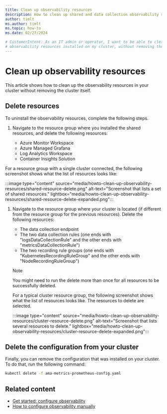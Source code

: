 ```yaml
---
title: Clean up observability resources
description: How to clean up shared and data collection observability resources from an existing installation in Azure IoT Operations.
author: timlt
ms.author: timlt
ms.topic: how-to
ms.date: 02/27/2024

# CustomerIntent: As an IT admin or operator, I want to be able to clean up and remove
# observability resources installed on my cluster, without removing the cluster. 
---
```


# Clean up observability resources
This article shows how to clean up the observability resources in your cluster without removing the cluster itself. 

## Delete resources

To uninstall the observability resources, complete the following steps.

1. Navigate to the resource group where you installed the shared resources, and delete the following resources:

    - Azure Monitor Workspace
    - Azure Managed Grafana
    - Log Analytics Workspace
    - Container Insights Solution

For a resource group with a single cluster connected, the following screenshot shows what the list of resources looks like:

:::image type="content" source="media/howto-clean-up-observability-resources/shared-resource-delete.png" alt-text="Screenshot that lists a set of shared resources."  lightbox="media/howto-clean-up-observability-resources/shared-resource-delete-expanded.png":::

1. Navigate to the resource group where your cluster is located (if different from the resource group for the previous resources). Delete the following resources: 

    - The data collection endpoint
    - The two data collection rules (one ends with "logsDataCollectionRule" and the other ends with "metricsDataCollectionRule")
    - The two recording rule groups (one ends with "KubernetesRecordingRuleGroup" and the other ends with "NodeRecordingRuleGroup")

    > [!NOTE]  
    > You might need to run the delete more than once for all resources to be successfully deleted. 

    For a typical cluster resource group, the following screenshot shows what the list of resources looks like. The resources to delete are selected. 
    
    :::image type="content" source="media/howto-clean-up-observability-resources/cluster-resource-delete.png" alt-text="Screenshot that lists several resources to delete."  lightbox="media/howto-clean-up-observability-resources/cluster-resource-delete-expanded.png":::

## Delete the configuration from your cluster

Finally, you can remove the configuration that was installed on your cluster. To do that, run the following command:

```bash
kubectl delete -f ama-metrics-prometheus-config.yaml
```

## Related content

- [Get started: configure observability](howto-configure-observability.md)
- [How to configure observability manually](howto-configure-observability-manual.md)